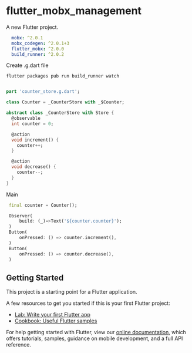 # flutter_mobx_management

A new Flutter project.

```yaml
  mobx: ^2.0.1
  mobx_codegen: ^2.0.1+3
  flutter_mobx: ^2.0.0
  build_runner: ^2.0.2
```
Create .g.dart file
```
flutter packages pub run build_runner watch
```

```dart

part 'counter_store.g.dart';

class Counter = _CounterStore with _$Counter;

abstract class _CounterStore with Store {
  @observable
  int counter = 0;

  @action
  void increment() {
    counter++;
  }

  @action
  void decrease() {
    counter--;
  }
}
```
Main
```dart
 final counter = Counter();

 Observer(
     build: (_)=>Text('${counter.counter}');
 )
 Button(
     onPressed: () => counter.increment(),
 )
 Button(
     onPressed: () => counter.decrease(),
 )
```

## Getting Started

This project is a starting point for a Flutter application.

A few resources to get you started if this is your first Flutter project:

- [Lab: Write your first Flutter app](https://flutter.dev/docs/get-started/codelab)
- [Cookbook: Useful Flutter samples](https://flutter.dev/docs/cookbook)

For help getting started with Flutter, view our
[online documentation](https://flutter.dev/docs), which offers tutorials,
samples, guidance on mobile development, and a full API reference.
